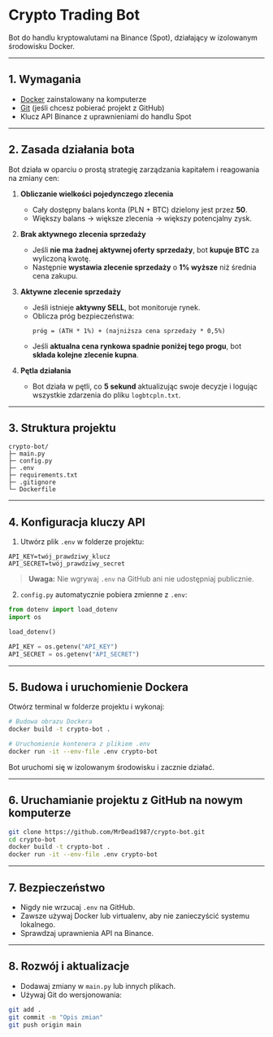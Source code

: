 # Crypto Trading Bot

Bot do handlu kryptowalutami na Binance (Spot), działający w izolowanym środowisku Docker.

---

## 1. Wymagania

* [Docker](https://www.docker.com/products/docker-desktop/) zainstalowany na komputerze
* [Git](https://git-scm.com/) (jeśli chcesz pobierać projekt z GitHub)
* Klucz API Binance z uprawnieniami do handlu Spot

---

## 2. Zasada działania bota

Bot działa w oparciu o prostą strategię zarządzania kapitałem i reagowania na zmiany cen:

1. **Obliczanie wielkości pojedynczego zlecenia**  
   - Cały dostępny balans konta (PLN + BTC) dzielony jest przez **50**.  
   - Większy balans → większe zlecenia → większy potencjalny zysk.

2. **Brak aktywnego zlecenia sprzedaży**  
   - Jeśli **nie ma żadnej aktywnej oferty sprzedaży**, bot **kupuje BTC** za wyliczoną kwotę.  
   - Następnie **wystawia zlecenie sprzedaży** o **1% wyższe** niż średnia cena zakupu.

3. **Aktywne zlecenie sprzedaży**  
   - Jeśli istnieje **aktywny SELL**, bot monitoruje rynek.
   - Oblicza próg bezpieczeństwa:
     ```
     próg = (ATH * 1%) + (najniższa cena sprzedaży * 0,5%)
     ```
   - Jeśli **aktualna cena rynkowa spadnie poniżej tego progu**, bot **składa kolejne zlecenie kupna**.

4. **Pętla działania**  
   - Bot działa w pętli, co **5 sekund** aktualizując swoje decyzje i logując wszystkie zdarzenia do pliku `logbtcpln.txt`.

---

## 3. Struktura projektu

```
crypto-bot/
├─ main.py
├─ config.py
├─ .env
├─ requirements.txt
├─ .gitignore
└─ Dockerfile
```

---

## 4. Konfiguracja kluczy API

1. Utwórz plik `.env` w folderze projektu:

```
API_KEY=twój_prawdziwy_klucz
API_SECRET=twój_prawdziwy_secret
```

> **Uwaga:** Nie wgrywaj `.env` na GitHub ani nie udostępniaj publicznie.

2. `config.py` automatycznie pobiera zmienne z `.env`:

```python
from dotenv import load_dotenv
import os

load_dotenv()

API_KEY = os.getenv("API_KEY")
API_SECRET = os.getenv("API_SECRET")
```

---

## 5. Budowa i uruchomienie Dockera

Otwórz terminal w folderze projektu i wykonaj:

```bash
# Budowa obrazu Dockera
docker build -t crypto-bot .

# Uruchomienie kontenera z plikiem .env
docker run -it --env-file .env crypto-bot
```

Bot uruchomi się w izolowanym środowisku i zacznie działać.

---

## 6. Uruchamianie projektu z GitHub na nowym komputerze

```bash
git clone https://github.com/MrDead1987/crypto-bot.git
cd crypto-bot
docker build -t crypto-bot .
docker run -it --env-file .env crypto-bot
```

---

## 7. Bezpieczeństwo

* Nigdy nie wrzucaj `.env` na GitHub.
* Zawsze używaj Docker lub virtualenv, aby nie zanieczyścić systemu lokalnego.
* Sprawdzaj uprawnienia API na Binance.

---

## 8. Rozwój i aktualizacje

* Dodawaj zmiany w `main.py` lub innych plikach.
* Używaj Git do wersjonowania:

```bash
git add .
git commit -m "Opis zmian"
git push origin main
```
